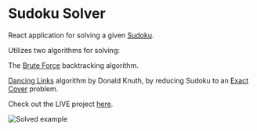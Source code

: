# Sudoku Solver

React application for solving a given [Sudoku](https://en.wikipedia.org/wiki/Sudoku).  

Utilizes two algorithms for solving:  

The [Brute Force](https://en.wikipedia.org/wiki/Sudoku_solving_algorithms) backtracking algorithm.  

[Dancing Links](https://arxiv.org/pdf/cs/0011047v1.pdf) algorithm by Donald Knuth, by reducing Sudoku to an [Exact Cover](https://en.wikipedia.org/wiki/Exact_cover#Sudoku) problem.

Check out the LIVE project [here](https://josephtkim.github.io/sudoku-solver/).

![Solved example](josephtkim.github.com/sudoku-solver/src/images/solver-image.png)
